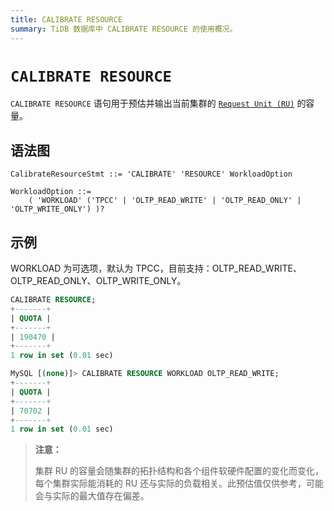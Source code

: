 ```yaml
---
title: CALIBRATE RESOURCE
summary: TiDB 数据库中 CALIBRATE RESOURCE 的使用概况。
---
```


# `CALIBRATE RESOURCE`

`CALIBRATE RESOURCE` 语句用于预估并输出当前集群的 [`Request Unit (RU)`](/tidb-resource-control.md#什么是-request-unit-ru) 的容量。

## 语法图

```ebnf+diagram
CalibrateResourceStmt ::= 'CALIBRATE' 'RESOURCE' WorkloadOption

WorkloadOption ::=
    ( 'WORKLOAD' ('TPCC' | 'OLTP_READ_WRITE' | 'OLTP_READ_ONLY' | 'OLTP_WRITE_ONLY') )?
``` 

## 示例

WORKLOAD 为可选项，默认为 TPCC，目前支持：OLTP_READ_WRITE、OLTP_READ_ONLY、OLTP_WRITE_ONLY。

```sql
CALIBRATE RESOURCE;
+-------+
| QUOTA |
+-------+
| 190470 |
+-------+
1 row in set (0.01 sec)

MySQL [(none)]> CALIBRATE RESOURCE WORKLOAD OLTP_READ_WRITE;
+-------+
| QUOTA |
+-------+
| 70702 |
+-------+
1 row in set (0.01 sec)
```

> **注意：**
>
> 集群 RU 的容量会随集群的拓扑结构和各个组件软硬件配置的变化而变化，每个集群实际能消耗的 RU 还与实际的负载相关。此预估值仅供参考，可能会与实际的最大值存在偏差。
